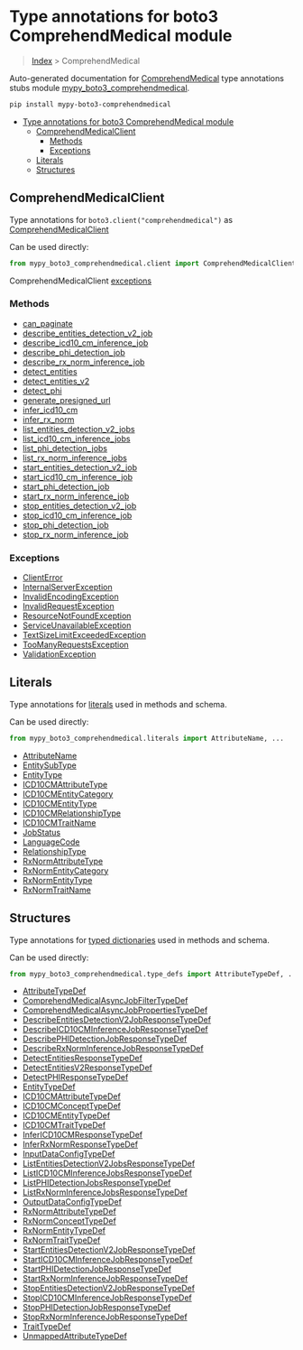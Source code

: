 # Type annotations for boto3 ComprehendMedical module

> [Index](../index.md) > ComprehendMedical

Auto-generated documentation for [ComprehendMedical](https://boto3.amazonaws.com/v1/documentation/api/latest/reference/services/comprehendmedical.html#ComprehendMedical)
type annotations stubs module [mypy_boto3_comprehendmedical](https://pypi.org/project/mypy-boto3-comprehendmedical/).

```bash
pip install mypy-boto3-comprehendmedical
```

- [Type annotations for boto3 ComprehendMedical module](#type-annotations-for-boto3-comprehendmedical-module)
  - [ComprehendMedicalClient](#comprehendmedicalclient)
    - [Methods](#methods)
    - [Exceptions](#exceptions)
  - [Literals](#literals)
  - [Structures](#structures)

## ComprehendMedicalClient

Type annotations for  `boto3.client("comprehendmedical")` as [ComprehendMedicalClient](./client.md)

Can be used directly:

```python
from mypy_boto3_comprehendmedical.client import ComprehendMedicalClient
```


ComprehendMedicalClient [exceptions](./client.md#exceptions)



### Methods
- [can_paginate](./client.md#can-paginate)
- [describe_entities_detection_v2_job](./client.md#describe-entities-detection-v2-job)
- [describe_icd10_cm_inference_job](./client.md#describe-icd10-cm-inference-job)
- [describe_phi_detection_job](./client.md#describe-phi-detection-job)
- [describe_rx_norm_inference_job](./client.md#describe-rx-norm-inference-job)
- [detect_entities](./client.md#detect-entities)
- [detect_entities_v2](./client.md#detect-entities-v2)
- [detect_phi](./client.md#detect-phi)
- [generate_presigned_url](./client.md#generate-presigned-url)
- [infer_icd10_cm](./client.md#infer-icd10-cm)
- [infer_rx_norm](./client.md#infer-rx-norm)
- [list_entities_detection_v2_jobs](./client.md#list-entities-detection-v2-jobs)
- [list_icd10_cm_inference_jobs](./client.md#list-icd10-cm-inference-jobs)
- [list_phi_detection_jobs](./client.md#list-phi-detection-jobs)
- [list_rx_norm_inference_jobs](./client.md#list-rx-norm-inference-jobs)
- [start_entities_detection_v2_job](./client.md#start-entities-detection-v2-job)
- [start_icd10_cm_inference_job](./client.md#start-icd10-cm-inference-job)
- [start_phi_detection_job](./client.md#start-phi-detection-job)
- [start_rx_norm_inference_job](./client.md#start-rx-norm-inference-job)
- [stop_entities_detection_v2_job](./client.md#stop-entities-detection-v2-job)
- [stop_icd10_cm_inference_job](./client.md#stop-icd10-cm-inference-job)
- [stop_phi_detection_job](./client.md#stop-phi-detection-job)
- [stop_rx_norm_inference_job](./client.md#stop-rx-norm-inference-job)




### Exceptions
- [ClientError](./client.md#clienterror)
- [InternalServerException](./client.md#internalserverexception)
- [InvalidEncodingException](./client.md#invalidencodingexception)
- [InvalidRequestException](./client.md#invalidrequestexception)
- [ResourceNotFoundException](./client.md#resourcenotfoundexception)
- [ServiceUnavailableException](./client.md#serviceunavailableexception)
- [TextSizeLimitExceededException](./client.md#textsizelimitexceededexception)
- [TooManyRequestsException](./client.md#toomanyrequestsexception)
- [ValidationException](./client.md#validationexception)










## Literals

Type annotations for [literals](./literals.md) used in methods and schema.

Can be used directly:

```python
from mypy_boto3_comprehendmedical.literals import AttributeName, ...
```

- [AttributeName](./literals.md#attributename)
- [EntitySubType](./literals.md#entitysubtype)
- [EntityType](./literals.md#entitytype)
- [ICD10CMAttributeType](./literals.md#icd10cmattributetype)
- [ICD10CMEntityCategory](./literals.md#icd10cmentitycategory)
- [ICD10CMEntityType](./literals.md#icd10cmentitytype)
- [ICD10CMRelationshipType](./literals.md#icd10cmrelationshiptype)
- [ICD10CMTraitName](./literals.md#icd10cmtraitname)
- [JobStatus](./literals.md#jobstatus)
- [LanguageCode](./literals.md#languagecode)
- [RelationshipType](./literals.md#relationshiptype)
- [RxNormAttributeType](./literals.md#rxnormattributetype)
- [RxNormEntityCategory](./literals.md#rxnormentitycategory)
- [RxNormEntityType](./literals.md#rxnormentitytype)
- [RxNormTraitName](./literals.md#rxnormtraitname)




## Structures


Type annotations for [typed dictionaries](./type_defs.md) used in methods and schema.

Can be used directly:

```python
from mypy_boto3_comprehendmedical.type_defs import AttributeTypeDef, ...
```

- [AttributeTypeDef](./type_defs.md#attributetypedef)
- [ComprehendMedicalAsyncJobFilterTypeDef](./type_defs.md#comprehendmedicalasyncjobfiltertypedef)
- [ComprehendMedicalAsyncJobPropertiesTypeDef](./type_defs.md#comprehendmedicalasyncjobpropertiestypedef)
- [DescribeEntitiesDetectionV2JobResponseTypeDef](./type_defs.md#describeentitiesdetectionv2jobresponsetypedef)
- [DescribeICD10CMInferenceJobResponseTypeDef](./type_defs.md#describeicd10cminferencejobresponsetypedef)
- [DescribePHIDetectionJobResponseTypeDef](./type_defs.md#describephidetectionjobresponsetypedef)
- [DescribeRxNormInferenceJobResponseTypeDef](./type_defs.md#describerxnorminferencejobresponsetypedef)
- [DetectEntitiesResponseTypeDef](./type_defs.md#detectentitiesresponsetypedef)
- [DetectEntitiesV2ResponseTypeDef](./type_defs.md#detectentitiesv2responsetypedef)
- [DetectPHIResponseTypeDef](./type_defs.md#detectphiresponsetypedef)
- [EntityTypeDef](./type_defs.md#entitytypedef)
- [ICD10CMAttributeTypeDef](./type_defs.md#icd10cmattributetypedef)
- [ICD10CMConceptTypeDef](./type_defs.md#icd10cmconcepttypedef)
- [ICD10CMEntityTypeDef](./type_defs.md#icd10cmentitytypedef)
- [ICD10CMTraitTypeDef](./type_defs.md#icd10cmtraittypedef)
- [InferICD10CMResponseTypeDef](./type_defs.md#infericd10cmresponsetypedef)
- [InferRxNormResponseTypeDef](./type_defs.md#inferrxnormresponsetypedef)
- [InputDataConfigTypeDef](./type_defs.md#inputdataconfigtypedef)
- [ListEntitiesDetectionV2JobsResponseTypeDef](./type_defs.md#listentitiesdetectionv2jobsresponsetypedef)
- [ListICD10CMInferenceJobsResponseTypeDef](./type_defs.md#listicd10cminferencejobsresponsetypedef)
- [ListPHIDetectionJobsResponseTypeDef](./type_defs.md#listphidetectionjobsresponsetypedef)
- [ListRxNormInferenceJobsResponseTypeDef](./type_defs.md#listrxnorminferencejobsresponsetypedef)
- [OutputDataConfigTypeDef](./type_defs.md#outputdataconfigtypedef)
- [RxNormAttributeTypeDef](./type_defs.md#rxnormattributetypedef)
- [RxNormConceptTypeDef](./type_defs.md#rxnormconcepttypedef)
- [RxNormEntityTypeDef](./type_defs.md#rxnormentitytypedef)
- [RxNormTraitTypeDef](./type_defs.md#rxnormtraittypedef)
- [StartEntitiesDetectionV2JobResponseTypeDef](./type_defs.md#startentitiesdetectionv2jobresponsetypedef)
- [StartICD10CMInferenceJobResponseTypeDef](./type_defs.md#starticd10cminferencejobresponsetypedef)
- [StartPHIDetectionJobResponseTypeDef](./type_defs.md#startphidetectionjobresponsetypedef)
- [StartRxNormInferenceJobResponseTypeDef](./type_defs.md#startrxnorminferencejobresponsetypedef)
- [StopEntitiesDetectionV2JobResponseTypeDef](./type_defs.md#stopentitiesdetectionv2jobresponsetypedef)
- [StopICD10CMInferenceJobResponseTypeDef](./type_defs.md#stopicd10cminferencejobresponsetypedef)
- [StopPHIDetectionJobResponseTypeDef](./type_defs.md#stopphidetectionjobresponsetypedef)
- [StopRxNormInferenceJobResponseTypeDef](./type_defs.md#stoprxnorminferencejobresponsetypedef)
- [TraitTypeDef](./type_defs.md#traittypedef)
- [UnmappedAttributeTypeDef](./type_defs.md#unmappedattributetypedef)
